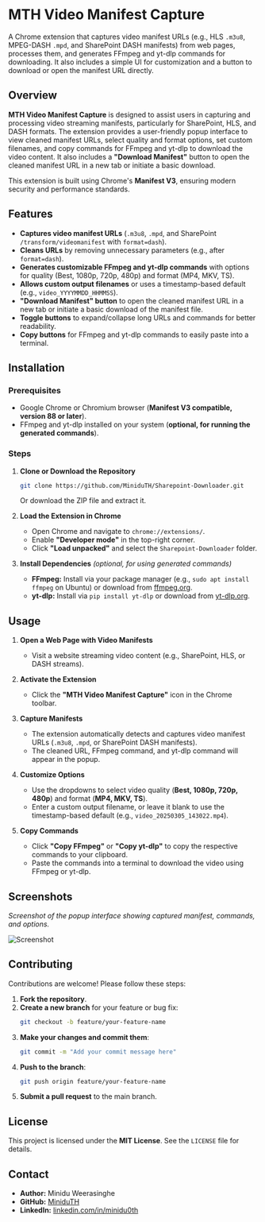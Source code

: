 # MTH Video Manifest Capture

A Chrome extension that captures video manifest URLs (e.g., HLS `.m3u8`, MPEG-DASH `.mpd`, and SharePoint DASH manifests) from web pages, processes them, and generates FFmpeg and yt-dlp commands for downloading. It also includes a simple UI for customization and a button to download or open the manifest URL directly.

## Overview

**MTH Video Manifest Capture** is designed to assist users in capturing and processing video streaming manifests, particularly for SharePoint, HLS, and DASH formats. The extension provides a user-friendly popup interface to view cleaned manifest URLs, select quality and format options, set custom filenames, and copy commands for FFmpeg and yt-dlp to download the video content. It also includes a **"Download Manifest"** button to open the cleaned manifest URL in a new tab or initiate a basic download.

This extension is built using Chrome's **Manifest V3**, ensuring modern security and performance standards.

## Features

- **Captures video manifest URLs** (`.m3u8`, `.mpd`, and SharePoint `/transform/videomanifest` with `format=dash`).
- **Cleans URLs** by removing unnecessary parameters (e.g., after `format=dash`).
- **Generates customizable FFmpeg and yt-dlp commands** with options for quality (Best, 1080p, 720p, 480p) and format (MP4, MKV, TS).
- **Allows custom output filenames** or uses a timestamp-based default (e.g., `video_YYYYMMDD_HHMMSS`).
- **"Download Manifest" button** to open the cleaned manifest URL in a new tab or initiate a basic download of the manifest file.
- **Toggle buttons** to expand/collapse long URLs and commands for better readability.
- **Copy buttons** for FFmpeg and yt-dlp commands to easily paste into a terminal.

## Installation

### Prerequisites

- Google Chrome or Chromium browser (**Manifest V3 compatible, version 88 or later**).
- FFmpeg and yt-dlp installed on your system (**optional, for running the generated commands**).

### Steps

1. **Clone or Download the Repository**
   ```bash
   git clone https://github.com/MiniduTH/Sharepoint-Downloader.git
   ```
   Or download the ZIP file and extract it.

2. **Load the Extension in Chrome**
   - Open Chrome and navigate to `chrome://extensions/`.
   - Enable **"Developer mode"** in the top-right corner.
   - Click **"Load unpacked"** and select the `Sharepoint-Downloader` folder.

3. **Install Dependencies** *(optional, for using generated commands)*
   - **FFmpeg:** Install via your package manager (e.g., `sudo apt install ffmpeg` on Ubuntu) or download from [ffmpeg.org](https://ffmpeg.org/).
   - **yt-dlp:** Install via `pip install yt-dlp` or download from [yt-dlp.org](https://yt-dlp.org/).

## Usage

1. **Open a Web Page with Video Manifests**
   - Visit a website streaming video content (e.g., SharePoint, HLS, or DASH streams).

2. **Activate the Extension**
   - Click the **"MTH Video Manifest Capture"** icon in the Chrome toolbar.

3. **Capture Manifests**
   - The extension automatically detects and captures video manifest URLs (`.m3u8`, `.mpd`, or SharePoint DASH manifests).
   - The cleaned URL, FFmpeg command, and yt-dlp command will appear in the popup.

4. **Customize Options**
   - Use the dropdowns to select video quality (**Best, 1080p, 720p, 480p**) and format (**MP4, MKV, TS**).
   - Enter a custom output filename, or leave it blank to use the timestamp-based default (e.g., `video_20250305_143022.mp4`).

5. **Copy Commands**
   - Click **"Copy FFmpeg"** or **"Copy yt-dlp"** to copy the respective commands to your clipboard.
   - Paste the commands into a terminal to download the video using FFmpeg or yt-dlp.


## Screenshots

_Screenshot of the popup interface showing captured manifest, commands, and options._

![Screenshot](https://i.ibb.co/LD7ngk1c/Screenshot-2025-03-05-151334.png)

## Contributing

Contributions are welcome! Please follow these steps:

1. **Fork the repository**.
2. **Create a new branch** for your feature or bug fix:
   ```bash
   git checkout -b feature/your-feature-name
   ```
3. **Make your changes and commit them**:
   ```bash
   git commit -m "Add your commit message here"
   ```
4. **Push to the branch**:
   ```bash
   git push origin feature/your-feature-name
   ```
5. **Submit a pull request** to the main branch.

## License

This project is licensed under the **MIT License**. See the `LICENSE` file for details.

## Contact

- **Author:** Minidu Weerasinghe  
- **GitHub:** [MiniduTH](https://github.com/MiniduTH)  
- **LinkedIn:** [linkedin.com/in/minidu0th](https://linkedin.com/in/minidu0th)  

